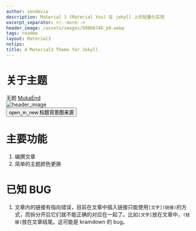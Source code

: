 ```yaml
---
author: sendevia
description: Material 3 (Material You) 在 jekyll 上的轻量化实现
excerpt_separator: <!--more-->
header_image: /assets/images/99066746_p0.webp
tags: readme
layout: Material3
notips: 
title: A Material3 Theme for Jekyll
---
```


# 关于主题

<material-card filled style="max-width: 50%;">
    <div class="header">
        <div id="content">
            <div id="text">
                <span id="header">无题</span>
                <a href="https://www.pixiv.net/users/19464030" target="_blank">
                    <span id="subhead">MukaEnd</span>
                </a>
            </div>
        </div>
  </div>
  <img src="{{ page.header_image }}" alt="header_image"/>
  <div class="actions">
    <button onclick="location.href='//pixiv.net/artworks/99066746'" icon>
        <span>open_in_new</span>
        标题背景图来源
    </button>
  </div>
</material-card>

# 主要功能

1. 编撰文章
2. 简单的主题颜色更换

# 已知 BUG

1. 文章内的链接有指向错误，目前在文章中插入链接只能使用`[文字](链接)`的方式，而拆分开后它们就不能正确的对应在一起了。比如`[文字]`放在文章中，`(链接)`放在文章结尾。这可能是 kramdown 的 bug。
